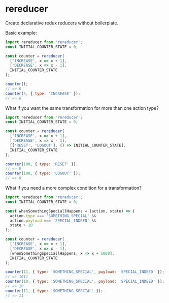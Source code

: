 # rereducer

Create declarative redux reducers without boilerplate.

Basic example:
```js
import rereducer from 'rereducer';
const INITIAL_COUNTER_STATE = 0;

const counter = rereducer(
  ['INCREASE', x => x + 1],
  ['DECREASE', x => x - 1],
  INITIAL_COUNTER_STATE
);

counter();
// => 0
counter(5, { type: 'INCREASE' });
// => 6
```

What if you want the same transformation for more than one action type?

```js
import rereducer from 'rereducer';
const INITIAL_COUNTER_STATE = 0;

const counter = rereducer(
  ['INCREASE', x => x + 1],
  ['DECREASE', x => x - 1],
  [['RESET', 'LOGOUT'], () => INITIAL_COUNTER_STATE],
  INITIAL_COUNTER_STATE
);

counter(100, { type: 'RESET' });
// => 0
counter(100, { type: 'LOGOUT' });
// => 0
```

What if you need a more complex condition for a transformation?

```js
import rereducer from 'rereducer';
const INITIAL_COUNTER_STATE = 0;

const whenSomethingSpeciallHappens = (action, state) => (
  action.type === 'SOMETHING_SPECIAL' &&
  action.payload === 'SPECIAL_INDEED' &&
  state > 10
);

const counter = rereducer(
  ['INCREASE', x => x + 1],
  ['DECREASE', x => x - 1],
  [whenSomethingSpeciallHappens, x => x + 1000],
  INITIAL_COUNTER_STATE
);

counter(11, { type: 'SOMETHING_SPECIAL', payload: 'SPECIAL_INDEED' });
// => 1011
counter(10, { type: 'SOMETHING_SPECIAL', payload: 'SPECIAL_INDEED' });
// => 10
counter(11, { type: 'SOMETHING_SPECIAL' });
// => 11
```

